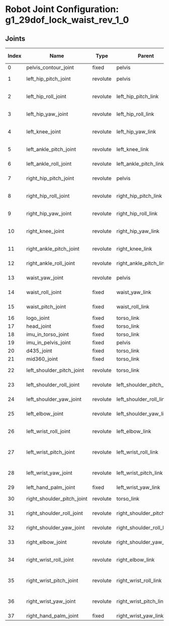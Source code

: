 # Robot Joint Configuration: g1_29dof_lock_waist_rev_1_0

## Joints

| Index | Name | Type | Parent | Child | Angle Limits | Force Limits |
|---|---|---|---|---|---|---|
| 0 | pelvis_contour_joint | fixed | pelvis | pelvis_contour_link | N/A | N/A |
| 1 | left_hip_pitch_joint | revolute | pelvis | left_hip_pitch_link | -2.5307 to 2.8798 | -88.0 to 88.0 |
| 2 | left_hip_roll_joint | revolute | left_hip_pitch_link | left_hip_roll_link | -0.5236 to 2.9671 | -139.0 to 139.0 |
| 3 | left_hip_yaw_joint | revolute | left_hip_roll_link | left_hip_yaw_link | -2.7576 to 2.7576 | -88.0 to 88.0 |
| 4 | left_knee_joint | revolute | left_hip_yaw_link | left_knee_link | -0.087267 to 2.8798 | -139.0 to 139.0 |
| 5 | left_ankle_pitch_joint | revolute | left_knee_link | left_ankle_pitch_link | -0.87267 to 0.5236 | -50.0 to 50.0 |
| 6 | left_ankle_roll_joint | revolute | left_ankle_pitch_link | left_ankle_roll_link | -0.2618 to 0.2618 | -50.0 to 50.0 |
| 7 | right_hip_pitch_joint | revolute | pelvis | right_hip_pitch_link | -2.5307 to 2.8798 | -88.0 to 88.0 |
| 8 | right_hip_roll_joint | revolute | right_hip_pitch_link | right_hip_roll_link | -2.9671 to 0.5236 | -139.0 to 139.0 |
| 9 | right_hip_yaw_joint | revolute | right_hip_roll_link | right_hip_yaw_link | -2.7576 to 2.7576 | -88.0 to 88.0 |
| 10 | right_knee_joint | revolute | right_hip_yaw_link | right_knee_link | -0.087267 to 2.8798 | -139.0 to 139.0 |
| 11 | right_ankle_pitch_joint | revolute | right_knee_link | right_ankle_pitch_link | -0.87267 to 0.5236 | -50.0 to 50.0 |
| 12 | right_ankle_roll_joint | revolute | right_ankle_pitch_link | right_ankle_roll_link | -0.2618 to 0.2618 | -50.0 to 50.0 |
| 13 | waist_yaw_joint | revolute | pelvis | waist_yaw_link | -2.618 to 2.618 | -88.0 to 88.0 |
| 14 | waist_roll_joint | fixed | waist_yaw_link | waist_roll_link | -0.52 to 0.52 | -50.0 to 50.0 |
| 15 | waist_pitch_joint | fixed | waist_roll_link | torso_link | -0.52 to 0.52 | -50.0 to 50.0 |
| 16 | logo_joint | fixed | torso_link | logo_link | N/A | N/A |
| 17 | head_joint | fixed | torso_link | head_link | N/A | N/A |
| 18 | imu_in_torso_joint | fixed | torso_link | imu_in_torso | N/A | N/A |
| 19 | imu_in_pelvis_joint | fixed | pelvis | imu_in_pelvis | N/A | N/A |
| 20 | d435_joint | fixed | torso_link | d435_link | N/A | N/A |
| 21 | mid360_joint | fixed | torso_link | mid360_link | N/A | N/A |
| 22 | left_shoulder_pitch_joint | revolute | torso_link | left_shoulder_pitch_link | -3.0892 to 2.6704 | -25.0 to 25.0 |
| 23 | left_shoulder_roll_joint | revolute | left_shoulder_pitch_link | left_shoulder_roll_link | -1.5882 to 2.2515 | -25.0 to 25.0 |
| 24 | left_shoulder_yaw_joint | revolute | left_shoulder_roll_link | left_shoulder_yaw_link | -2.618 to 2.618 | -25.0 to 25.0 |
| 25 | left_elbow_joint | revolute | left_shoulder_yaw_link | left_elbow_link | -1.0472 to 2.0944 | -25.0 to 25.0 |
| 26 | left_wrist_roll_joint | revolute | left_elbow_link | left_wrist_roll_link | -1.972222054 to 1.972222054 | -25.0 to 25.0 |
| 27 | left_wrist_pitch_joint | revolute | left_wrist_roll_link | left_wrist_pitch_link | -1.614429558 to 1.614429558 | -5.0 to 5.0 |
| 28 | left_wrist_yaw_joint | revolute | left_wrist_pitch_link | left_wrist_yaw_link | -1.614429558 to 1.614429558 | -5.0 to 5.0 |
| 29 | left_hand_palm_joint | fixed | left_wrist_yaw_link | left_rubber_hand | N/A | N/A |
| 30 | right_shoulder_pitch_joint | revolute | torso_link | right_shoulder_pitch_link | -3.0892 to 2.6704 | -25.0 to 25.0 |
| 31 | right_shoulder_roll_joint | revolute | right_shoulder_pitch_link | right_shoulder_roll_link | -2.2515 to 1.5882 | -25.0 to 25.0 |
| 32 | right_shoulder_yaw_joint | revolute | right_shoulder_roll_link | right_shoulder_yaw_link | -2.618 to 2.618 | -25.0 to 25.0 |
| 33 | right_elbow_joint | revolute | right_shoulder_yaw_link | right_elbow_link | -1.0472 to 2.0944 | -25.0 to 25.0 |
| 34 | right_wrist_roll_joint | revolute | right_elbow_link | right_wrist_roll_link | -1.972222054 to 1.972222054 | -25.0 to 25.0 |
| 35 | right_wrist_pitch_joint | revolute | right_wrist_roll_link | right_wrist_pitch_link | -1.614429558 to 1.614429558 | -5.0 to 5.0 |
| 36 | right_wrist_yaw_joint | revolute | right_wrist_pitch_link | right_wrist_yaw_link | -1.614429558 to 1.614429558 | -5.0 to 5.0 |
| 37 | right_hand_palm_joint | fixed | right_wrist_yaw_link | right_rubber_hand | N/A | N/A |
